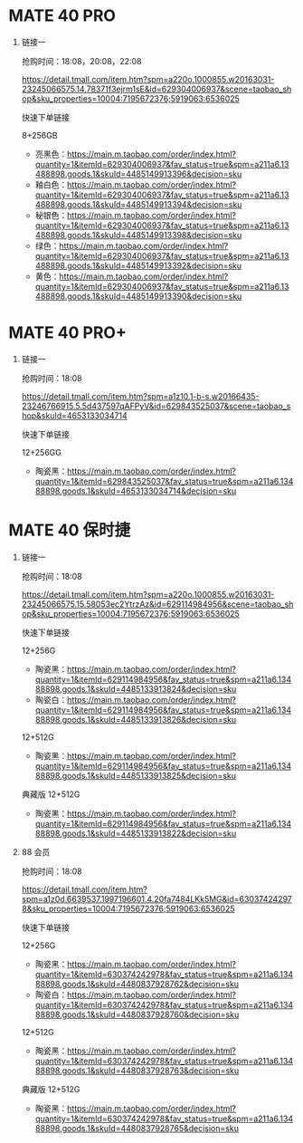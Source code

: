 # MATE 40 PRO

1. 链接一

   抢购时间：18:08，20:08，22:08

   https://detail.tmall.com/item.htm?spm=a220o.1000855.w20163031-23245066575.14.78371f3ejrm1sE&id=629304006937&scene=taobao_shop&sku_properties=10004:7195672376;5919063:6536025

   快速下单链接

   8+256GB
   - 亮黑色：https://main.m.taobao.com/order/index.html?quantity=1&itemId=629304006937&fav_status=true&spm=a211a6.13488898.goods.1&skuId=4485149913396&decision=sku
   - 釉白色：https://main.m.taobao.com/order/index.html?quantity=1&itemId=629304006937&fav_status=true&spm=a211a6.13488898.goods.1&skuId=4485149913394&decision=sku
   - 秘银色：https://main.m.taobao.com/order/index.html?quantity=1&itemId=629304006937&fav_status=true&spm=a211a6.13488898.goods.1&skuId=4485149913398&decision=sku
   - 绿色：https://main.m.taobao.com/order/index.html?quantity=1&itemId=629304006937&fav_status=true&spm=a211a6.13488898.goods.1&skuId=4485149913392&decision=sku
   - 黄色：https://main.m.taobao.com/order/index.html?quantity=1&itemId=629304006937&fav_status=true&spm=a211a6.13488898.goods.1&skuId=4485149913390&decision=sku


# MATE 40 PRO+

1. 链接一

   抢购时间：18:08

   https://detail.tmall.com/item.htm?spm=a1z10.1-b-s.w20166435-23246766915.5.5d437597qAFPyV&id=629843525037&scene=taobao_shop&skuId=4653133034714

   快速下单链接

   12+256GG
   - 陶瓷黑：https://main.m.taobao.com/order/index.html?quantity=1&itemId=629843525037&fav_status=true&spm=a211a6.13488898.goods.1&skuId=4653133034714&decision=sku

# MATE 40 保时捷

1. 链接一

   抢购时间：18:08

   https://detail.tmall.com/item.htm?spm=a220o.1000855.w20163031-23245066575.15.58053ec2YtrzAz&id=629114984956&scene=taobao_shop&sku_properties=10004:7195672376;5919063:6536025

   快速下单链接

   12+256G
   - 陶瓷黑：https://main.m.taobao.com/order/index.html?quantity=1&itemId=629114984956&fav_status=true&spm=a211a6.13488898.goods.1&skuId=4485133913824&decision=sku
   - 陶瓷白：https://main.m.taobao.com/order/index.html?quantity=1&itemId=629114984956&fav_status=true&spm=a211a6.13488898.goods.1&skuId=4485133913826&decision=sku

   12+512G
   - 陶瓷黑：https://main.m.taobao.com/order/index.html?quantity=1&itemId=629114984956&fav_status=true&spm=a211a6.13488898.goods.1&skuId=4485133913825&decision=sku

   典藏版 12+512G
   - 陶瓷黑：https://main.m.taobao.com/order/index.html?quantity=1&itemId=629114984956&fav_status=true&spm=a211a6.13488898.goods.1&skuId=4485133913822&decision=sku

1. 88 会员

   抢购时间：18:08

   https://detail.tmall.com/item.htm?spm=a1z0d.6639537.1997196601.4.20fa7484LKk5MG&id=630374242978&sku_properties=10004:7195672376;5919063:6536025

   快速下单链接

   12+256G
   - 陶瓷黑：https://main.m.taobao.com/order/index.html?quantity=1&itemId=630374242978&fav_status=true&spm=a211a6.13488898.goods.1&skuId=4480837928762&decision=sku
   - 陶瓷白：https://main.m.taobao.com/order/index.html?quantity=1&itemId=630374242978&fav_status=true&spm=a211a6.13488898.goods.1&skuId=4480837928760&decision=sku

   12+512G
   - 陶瓷黑：https://main.m.taobao.com/order/index.html?quantity=1&itemId=630374242978&fav_status=true&spm=a211a6.13488898.goods.1&skuId=4480837928763&decision=sku

   典藏版 12+512G
   - 陶瓷黑：https://main.m.taobao.com/order/index.html?quantity=1&itemId=630374242978&fav_status=true&spm=a211a6.13488898.goods.1&skuId=4480837928765&decision=sku